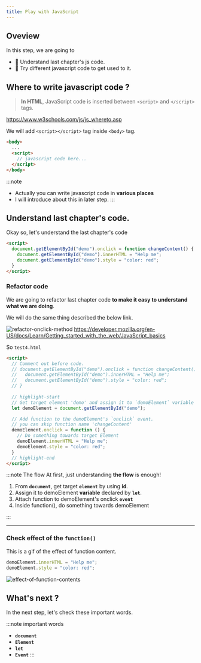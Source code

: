 ```yaml
---
title: Play with JavaScript
---
```


## Oveview

In this step, we are going to
  - 🐯 Understand last chapter's js code.
  - 🐅 Try different javascript code to get used to it.


## Where to write javascript code ?
> **In HTML**, JavaScript code is inserted between `<script>` and `</script>` tags.

https://www.w3schools.com/js/js_whereto.asp

We will add `<script></script>` tag inside `<body>` tag.
```html
<body>
  ...
  <script>
    // javascript code here...
  </script>
</body>
```
:::note
- Actually you can write javascript code in **various places**
- I will introduce about this in later step.
:::


## Understand last chapter's code.

Okay so, let's understand the last chapter's code
```html
<script>
  document.getElementById("demo").onclick = function changeContent() {
    document.getElementById("demo").innerHTML = "Help me";
    document.getElementById("demo").style = "color: red";
  }
</script>
```




### Refactor code
We are going to refactor last chapter code **to make it easy to understand what we are doing**.

We will do the same thing described the below link. 


![refactor-onclick-method](https://coderhackers-1304676641.cos.ap-tokyo.myqcloud.com/docs/img/2020-04-13-16-42-20.png)
https://developer.mozilla.org/en-US/docs/Learn/Getting_started_with_the_web/JavaScript_basics


So `test4.html`
```html title="test4.html"
<script>
  // Comment out before code.
  // document.getElementById("demo").onclick = function changeContent() {
  //   document.getElementById("demo").innerHTML = "Help me";
  //   document.getElementById("demo").style = "color: red";
  // }
  
  // highlight-start
  // Get target element 'demo' and assign it to `demoElement` variable 
  let demoElement = document.getElementById("demo");

  // Add function to the demoElement's `onclick` event.
  // you can skip function name 'changeContent'
  demoElement.onclick = function () {
    // Do something towards target Element
    demoElement.innerHTML = "Help me";
    demoElement.style = "color: red";
  }
  // highlight-end
</script>
```

:::note The flow
At first, just understanding **the flow** is enough!

1. From **`document`**, get target **`element`** by using **id**.
2. Assign it to demoElement **variable** declared by **`let`**.
3. Attach function to demoElement's onclick **`event`**
4. Inside function(), do something towards demoElement

:::

---

### Check effect of the `function()`

This is a gif of the effect of function content.
```js
demoElement.innerHTML = "Help me";
demoElement.style = "color: red";
```

![effect-of-function-contents](https://coderhackers-1304676641.cos.ap-tokyo.myqcloud.com/docs/img/2020-04-13-18-40-20-js-onclick-effect.gif)


## What's next ?
In the next step, let's check these important words.

:::note important words
- **`document`**
- **`Element`**
- **`let`**
- **`Event`**
:::

